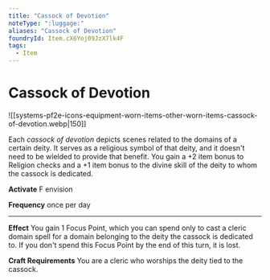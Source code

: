 ```yaml
---
title: "Cassock of Devotion"
noteType: ":luggage:"
aliases: "Cassock of Devotion"
foundryId: Item.cX6Yoj09JzX7lk4F
tags:
  - Item
---
```


# Cassock of Devotion
![[systems-pf2e-icons-equipment-worn-items-other-worn-items-cassock-of-devotion.webp|150]]

Each _cassock of devotion_ depicts scenes related to the domains of a certain deity. It serves as a religious symbol of that deity, and it doesn't need to be wielded to provide that benefit. You gain a +2 item bonus to Religion checks and a +1 item bonus to the divine skill of the deity to whom the cassock is dedicated.

**Activate** F envision

**Frequency** once per day

* * *

**Effect** You gain 1 Focus Point, which you can spend only to cast a cleric domain spell for a domain belonging to the deity the cassock is dedicated to. If you don't spend this Focus Point by the end of this turn, it is lost.

**Craft Requirements** You are a cleric who worships the deity tied to the cassock.
